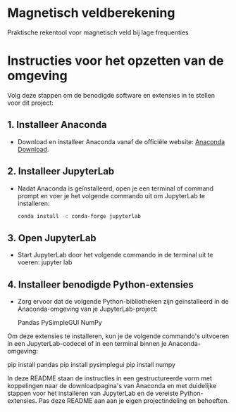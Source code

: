 # Magnetisch veldberekening
Praktische rekentool voor magnetisch veld bij lage frequenties

# Instructies voor het opzetten van de omgeving

Volg deze stappen om de benodigde software en extensies in te stellen voor dit project:

## 1. Installeer Anaconda

- Download en installeer Anaconda vanaf de officiële website: [Anaconda Download](https://www.anaconda.com/products/distribution).

## 2. Installeer JupyterLab

- Nadat Anaconda is geïnstalleerd, open je een terminal of command prompt en voer je het volgende commando uit om JupyterLab te installeren:

  ```sh
  conda install -c conda-forge jupyterlab

## 3. Open JupyterLab

- Start JupyterLab door het volgende commando in de terminal uit te voeren:
  jupyter lab

## 4. Installeer benodigde Python-extensies

- Zorg ervoor dat de volgende Python-bibliotheken zijn geïnstalleerd in de Anaconda-omgeving van je JupyterLab-project:

    Pandas
    PySimpleGUI
    NumPy

Om deze extensies te installeren, kun je de volgende commando's uitvoeren in een JupyterLab-codecel of in een terminal binnen je Anaconda-omgeving:

pip install pandas
pip install pysimplegui
pip install numpy



In deze README staan de instructies in een gestructureerde vorm met koppelingen naar de downloadpagina's van Anaconda en met duidelijke stappen voor het installeren van JupyterLab en de vereiste Python-extensies. Pas deze README aan aan je eigen projectindeling en behoeften.

